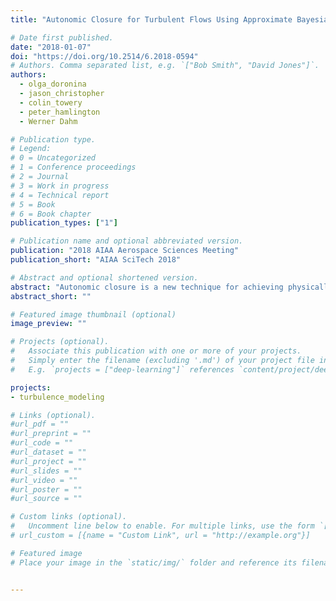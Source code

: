 ```yaml
---
title: "Autonomic Closure for Turbulent Flows Using Approximate Bayesian Computation"

# Date first published.
date: "2018-01-07"
doi: "https://doi.org/10.2514/6.2018-0594"
# Authors. Comma separated list, e.g. `["Bob Smith", "David Jones"]`.
authors:
  - olga_doronina
  - jason_christopher
  - colin_towery
  - peter_hamlington
  - Werner Dahm

# Publication type.
# Legend:
# 0 = Uncategorized
# 1 = Conference proceedings
# 2 = Journal
# 3 = Work in progress
# 4 = Technical report
# 5 = Book
# 6 = Book chapter
publication_types: ["1"]

# Publication name and optional abbreviated version.
publication: "2018 AIAA Aerospace Sciences Meeting"
publication_short: "AIAA SciTech 2018"

# Abstract and optional shortened version.
abstract: "Autonomic closure is a new technique for achieving physically accurate adaptive closure of coarse-grained turbulent flow governing equations, such as those solved in large eddy simulations (LES). Although autonomic closure has been shown in recent a priori tests to more accurately represent unclosed terms than do dynamic versions of traditional LES models, the optimization step used in the approach introduces large matrices that must be inverted, resulting in high memory usage. In order to reduce memory requirements, here we propose the use of approximate Bayesian computation (ABC) in place of the optimization step, thereby yielding an autonomic closure implementation that trades memory-intensive for processor-intensive computations. These computations can be handled by co-processors such as general purpose graphical processing units that are becoming increasingly available on petascale supercomputers. In this paper, we outline the formulation of ABC-enabled autonomic closure and present initial results demonstrating the accuracy of the approach."
abstract_short: ""

# Featured image thumbnail (optional)
image_preview: ""

# Projects (optional).
#   Associate this publication with one or more of your projects.
#   Simply enter the filename (excluding '.md') of your project file in `content/project/`.
#   E.g. `projects = ["deep-learning"]` references `content/project/deep-learning.md`.

projects:
- turbulence_modeling

# Links (optional).
#url_pdf = ""
#url_preprint = ""
#url_code = ""
#url_dataset = ""
#url_project = ""
#url_slides = ""
#url_video = ""
#url_poster = ""
#url_source = ""

# Custom links (optional).
#   Uncomment line below to enable. For multiple links, use the form `[{...}, {...}, {...}]`.
# url_custom = [{name = "Custom Link", url = "http://example.org"}]

# Featured image
# Place your image in the `static/img/` folder and reference its filename below, e.g. `image = "example.jpg"`.


---
```


